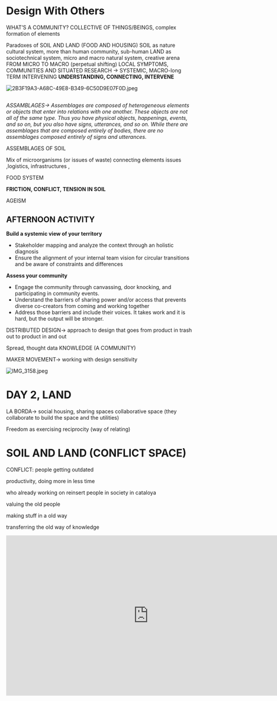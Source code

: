 # Design With Others

WHAT’S A COMMUNITY? COLLECTIVE OF THINGS/BEINGS, complex formation of elements 

Paradoxes of SOIL AND LAND (FOOD AND HOUSING)
SOIL as nature cultural system, more than human community, sub-human
LAND as sociotechnical system, micro and macro natural system, creative arena
FROM MICRO TO MACRO (perpetual shifting)
LOCAL SYMPTOMS, COMMUNITIES AND SITUATED RESEARCH 
→ SYSTEMIC, MACRO-long TERM INTERVENING 
**UNDERSTANDING, CONNECTING, INTERVENE** 

![2B3F19A3-A68C-49E8-B349-6C50D9E07F0D.jpeg](https://prod-files-secure.s3.us-west-2.amazonaws.com/32c4fbde-fe73-41e8-98be-914606dbfae7/26b776a6-52ec-495a-be37-ba0ed539e673/2B3F19A3-A68C-49E8-B349-6C50D9E07F0D.jpeg)

## 

*ASSAMBLAGES→ Assemblages are composed of heterogeneous elements or objects that enter into relations with one another. These objects are not all of the same type. Thus you have physical objects, happenings, events, and so on, but you also have signs, utterances, and so on. While there are assemblages that are composed entirely of bodies, there are no assemblages composed entirely of signs and utterances.* 

ASSEMBLAGES OF SOIL

Mix of microorganisms (or issues of waste) connecting elements issues ,logistics, infrastructures , 

FOOD SYSTEM 

**FRICTION, CONFLICT, TENSION IN SOIL**

AGEISM

## AFTERNOON ACTIVITY

**Build a systemic view of your territory**

- Stakeholder mapping and analyze the context through an holistic diagnosis
- Ensure the alignment of your internal team vision for circular transitions and be aware of constraints and differences

**Assess your community**

- Engage the community through canvassing, door knocking, and participating in community events.
- Understand the barriers of sharing power and/or access that prevents diverse co-creators from coming and working together
- Address those barriers and include their voices. It takes work and it is hard, but the output will be stronger.

DISTRIBUTED DESIGN→ approach to design that goes from product in trash out to product in and out 

Spread, thought data KNOWLEDGE (A COMMUNITY) 

MAKER MOVEMENT→ working with design sensitivity 

![IMG_3158.jpeg](https://prod-files-secure.s3.us-west-2.amazonaws.com/32c4fbde-fe73-41e8-98be-914606dbfae7/ee52af2f-4eb2-4de3-a23a-1a35767b7022/IMG_3158.jpeg)

# DAY 2, LAND

LA BORDA→ social housing, sharing spaces collaborative space (they collaborate to build the space and the utilities)

Freedom as exercising reciprocity (way of relating)

# SOIL AND LAND (CONFLICT SPACE)

CONFLICT: people getting outdated 

productivity, doing more in less time

who already working on reinsert people in society in cataloya

valuing the old people

making stuff in a old way

transferring the old way of knowledge

<iframe width="768" height="432" src="https://miro.com/app/live-embed/uXjVNMzGq0o=/?moveToViewport=-41455,-8156,35679,37539&embedId=157409310942" frameborder="0" scrolling="no" allow="fullscreen; clipboard-read; clipboard-write" allowfullscreen></iframe>